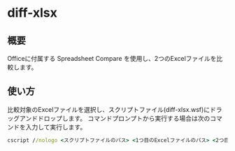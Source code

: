 # diff-xlsx

## 概要
Officeに付属する Spreadsheet Compare を使用し、2つのExcelファイルを比較します。

## 使い方
比較対象のExcelファイルを選択し、スクリプトファイル(diff-xlsx.wsf)にドラッグアンドドロップします。
コマンドプロンプトから実行する場合は次のコマンドを入力して実行します。

```bat
cscript //nologo <スクリプトファイルのパス> <1つ目のExcelファイルのパス> <2つ目のExcelファイルのパス>
```
